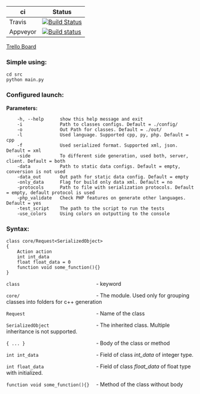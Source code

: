 | ci       | Status                                                                                                                                      |
|----------|---------------------------------------------------------------------------------------------------------------------------------------------|
| Travis   | [![Build Status](https://travis-ci.org/mlc-tools/mlc-tools.svg?branch=master)](https://travis-ci.org/mlc-tools/mlc-tools)                   |
| Appveyor | [![Build status](https://ci.appveyor.com/api/projects/status/h67gs6x8s4i400lw?svg=true)](https://ci.appveyor.com/project/Volodar/mlc-tools) |

[Trello Board](https://trello.com/b/SOlh2xPb/mlctools)

### Simple using: ###


```
cd src
python main.py
```

### Configured launch: ###

**Parameters:**
```
    -h, --help      show this help message and exit
    -i              Path to classes configs. Default = ./config/
    -o              Out Path for classes. Default = ./out/
    -l              Used language. Supported cpp, py, php. Default = cpp
    -f              Used serialized format. Supported xml, json. Default = xml
    -side           To different side generation, used both, server, client. Default = both
    -data           Path to static data configs. Default = empty, conversion is not used
    -data_out       Out path for static data config. Default = empty
    -only_data      Flag for build only data xml. Default = no
    -protocols      Path to file with serialization protocols. Default = empty, default protocol is used
    -php_validate   Check PHP features on generate other languages. Default = yes
    -test_script    The path to the script to run the tests
    -use_colors     Using colors on outputting to the console
```

### Syntax: ###

```
class core/Request<SerializedObject>
{
    Action action
    int int_data
    float float_data = 0
    function void some_function(){}
}
```

```class                            ``` - keyword

```core/                            ``` - The module. Used only for grouping classes into folders for c++ generation

```Request                          ``` - Name of the class

```SerializedObject                 ``` - The inherited class. Multiple inheritance is not supported.

```{ ... }                          ``` - Body of the class or method

```int int_data                     ``` - Field of class *int_data* of integer type.

```int float_data                   ``` - Field of class *float_data* of float type with initialized.

```function void some_function(){}  ``` - Method of the class without body
